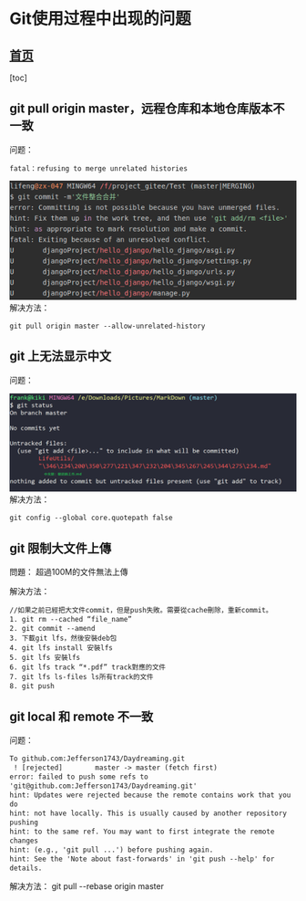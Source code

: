 # Git使用过程中出现的问题

## [首页](./../../README.md)
[toc]

## git pull origin master，远程仓库和本地仓库版本不一致
问题：

    fatal：refusing to merge unrelated histories
![无法合并](./.img/GIt3MergeProblem.png)
解决方法：

    git pull origin master --allow-unrelated-history
## git 上无法显示中文
问题：

![不能显示中文](./.img/Git3CannotShowChinese.png)
解决方法：

    git config --global core.quotepath false

## git 限制大文件上傳

問題：
    超過100M的文件無法上傳

解決方法：

    //如果之前已經把大文件commit，但是push失敗。需要從cache刪除，重新commit。
    1. git rm --cached “file_name”
    2. git commit --amend
    3. 下載git lfs，然後安裝deb包
    4. git lfs install 安裝lfs
    5. git lfs 安裝lfs
    6. git lfs track “*.pdf” track對應的文件
    7. git lfs ls-files ls所有track的文件
    8. git push

## git local 和 remote 不一致

问题：

```shell
To github.com:Jefferson1743/Daydreaming.git
 ! [rejected]        master -> master (fetch first)
error: failed to push some refs to 'git@github.com:Jefferson1743/Daydreaming.git'
hint: Updates were rejected because the remote contains work that you do
hint: not have locally. This is usually caused by another repository pushing
hint: to the same ref. You may want to first integrate the remote changes
hint: (e.g., 'git pull ...') before pushing again.
hint: See the 'Note about fast-forwards' in 'git push --help' for details.
```

解决方法：
    git pull --rebase origin master
